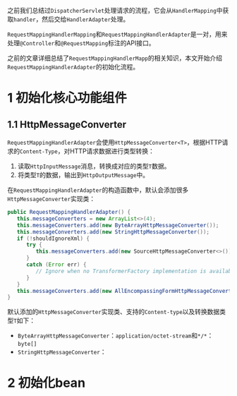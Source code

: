 之前我们总结过`DispatcherServlet`处理请求的流程，它会从`HandlerMapping`中获取`handler`，然后交给`HandlerAdapter`处理。

`RequestMappingHandlerMapping`和`RequestMappingHandlerAdapter`是一对，用来处理`@Controller`和`@RequestMapping`标注的API接口。

之前的文章详细总结了`RequestMappingHandlerMapp`的相关知识，本文开始介绍`RequestMappingHandlerAdapter`的初始化流程。

# 1 初始化核心功能组件
## 1.1 HttpMessageConverter
`RequestMappingHandlerAdapter`会使用`HttpMessageConverter<T>`，根据HTTP请求的`Content-Type`，对HTTP请求数据进行类型转换：
1. 读取`HttpInputMessage`消息，转换成对应的类型`T`数据。
2. 将类型`T`的数据，输出到`HttpOutputMessage`中。

在`RequestMappingHandlerAdapter`的构造函数中，默认会添加很多`HttpMessageConverter`实现类：
```java
public RequestMappingHandlerAdapter() {  
   this.messageConverters = new ArrayList<>(4);  
   this.messageConverters.add(new ByteArrayHttpMessageConverter());  
   this.messageConverters.add(new StringHttpMessageConverter());  
   if (!shouldIgnoreXml) {  
      try {  
         this.messageConverters.add(new SourceHttpMessageConverter<>());  
      }  
      catch (Error err) {  
         // Ignore when no TransformerFactory implementation is available  
      }  
   }  
   this.messageConverters.add(new AllEncompassingFormHttpMessageConverter());  
}
```

默认添加的`HttpMessageConverter`实现类、支持的`Content-type`以及转换数据类型`T`如下：
- `ByteArrayHttpMessageConverter`：`application/octet-stream`和`*/*`：`byte[]`
- `StringHttpMessageConverter`：

# 2 初始化bean
